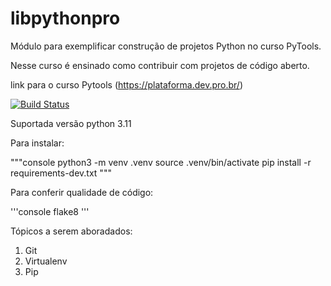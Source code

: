 # libpythonpro
Módulo para exemplificar construção de projetos Python no curso PyTools.

Nesse curso é ensinado como contribuir com projetos de código aberto.

link para o curso Pytools (https://plataforma.dev.pro.br/)

[![Build Status](https://app.travis-ci.com/gustavodsantos/libpythonpro.svg?branch=main)](https://app.travis-ci.com/gustavodsantos/libpythonpro)

Suportada versão python 3.11

Para instalar:

"""console
python3 -m venv .venv
source .venv/bin/activate
pip install -r requirements-dev.txt
"""

Para conferir qualidade de código:

'''console
flake8
'''

Tópicos a serem aboradados:
 1. Git
 2. Virtualenv
 3. Pip